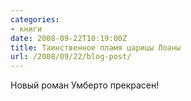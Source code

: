 ```yaml
---
categories:
- книги
date: 2008-09-22T10:19:00Z
title: Таинственное пламя царицы Лоаны
url: /2008/09/22/blog-post/
---
```


Новый роман Умберто прекрасен!
